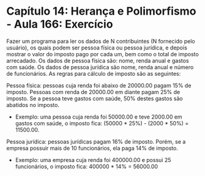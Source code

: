 # Capítulo 14: Herança e Polimorfismo - Aula 166: Exercício

Fazer um programa para ler os dados de N contribuintes (N fornecido pelo usuário), os quais
podem ser pessoa física ou pessoa jurídica, e depois mostrar o valor do imposto pago por cada um,
bem como o total de imposto arrecadado.
Os dados de pessoa física são: nome, renda anual e gastos com saúde. Os dados de pessoa jurídica
são nome, renda anual e número de funcionários. As regras para cálculo de imposto são as
seguintes:

Pessoa física: pessoas cuja renda foi abaixo de 20000.00 pagam 15% de imposto. Pessoas com
renda de 20000.00 em diante pagam 25% de imposto. Se a pessoa teve gastos com saúde, 50%
destes gastos são abatidos no imposto.

* Exemplo: uma pessoa cuja renda foi 50000.00 e teve 2000.00 em gastos com saúde, o imposto
fica: (50000 * 25%) - (2000 * 50%) = 11500.00.

Pessoa jurídica: pessoas jurídicas pagam 16% de imposto. Porém, se a empresa possuir mais de 10
funcionários, ela paga 14% de imposto.

* Exemplo: uma empresa cuja renda foi 400000.00 e possui 25 funcionários, o imposto fica:
400000 * 14% = 56000.00
